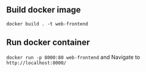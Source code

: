 ## Build docker image
`docker build . -t web-frontend`
## Run docker container
`docker run -p 8000:80 web-frontend` and Navigate to `http://localhost:8000/`
